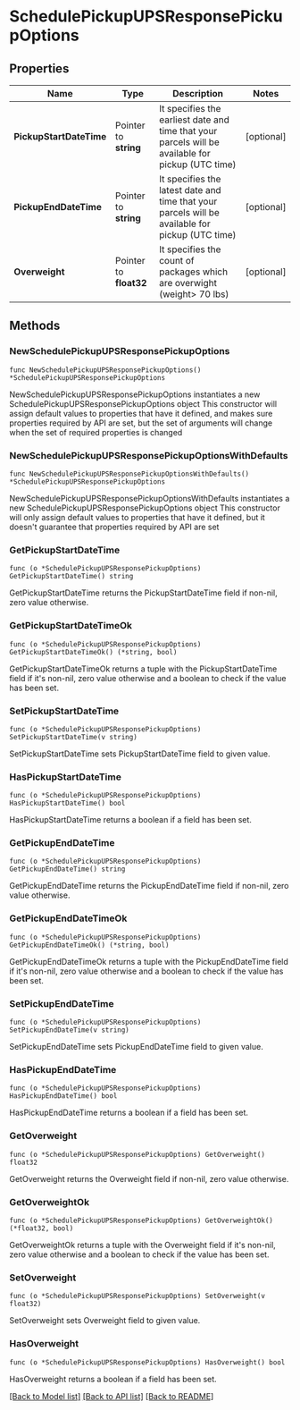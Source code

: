 # SchedulePickupUPSResponsePickupOptions

## Properties

Name | Type | Description | Notes
------------ | ------------- | ------------- | -------------
**PickupStartDateTime** | Pointer to **string** | It specifies the earliest date and time that your parcels will be available for pickup (UTC time) | [optional] 
**PickupEndDateTime** | Pointer to **string** | It specifies the latest date and time that your parcels will be available for pickup (UTC time) | [optional] 
**Overweight** | Pointer to **float32** | It specifies the count of packages which are overwight (weight&gt; 70 lbs) | [optional] 

## Methods

### NewSchedulePickupUPSResponsePickupOptions

`func NewSchedulePickupUPSResponsePickupOptions() *SchedulePickupUPSResponsePickupOptions`

NewSchedulePickupUPSResponsePickupOptions instantiates a new SchedulePickupUPSResponsePickupOptions object
This constructor will assign default values to properties that have it defined,
and makes sure properties required by API are set, but the set of arguments
will change when the set of required properties is changed

### NewSchedulePickupUPSResponsePickupOptionsWithDefaults

`func NewSchedulePickupUPSResponsePickupOptionsWithDefaults() *SchedulePickupUPSResponsePickupOptions`

NewSchedulePickupUPSResponsePickupOptionsWithDefaults instantiates a new SchedulePickupUPSResponsePickupOptions object
This constructor will only assign default values to properties that have it defined,
but it doesn't guarantee that properties required by API are set

### GetPickupStartDateTime

`func (o *SchedulePickupUPSResponsePickupOptions) GetPickupStartDateTime() string`

GetPickupStartDateTime returns the PickupStartDateTime field if non-nil, zero value otherwise.

### GetPickupStartDateTimeOk

`func (o *SchedulePickupUPSResponsePickupOptions) GetPickupStartDateTimeOk() (*string, bool)`

GetPickupStartDateTimeOk returns a tuple with the PickupStartDateTime field if it's non-nil, zero value otherwise
and a boolean to check if the value has been set.

### SetPickupStartDateTime

`func (o *SchedulePickupUPSResponsePickupOptions) SetPickupStartDateTime(v string)`

SetPickupStartDateTime sets PickupStartDateTime field to given value.

### HasPickupStartDateTime

`func (o *SchedulePickupUPSResponsePickupOptions) HasPickupStartDateTime() bool`

HasPickupStartDateTime returns a boolean if a field has been set.

### GetPickupEndDateTime

`func (o *SchedulePickupUPSResponsePickupOptions) GetPickupEndDateTime() string`

GetPickupEndDateTime returns the PickupEndDateTime field if non-nil, zero value otherwise.

### GetPickupEndDateTimeOk

`func (o *SchedulePickupUPSResponsePickupOptions) GetPickupEndDateTimeOk() (*string, bool)`

GetPickupEndDateTimeOk returns a tuple with the PickupEndDateTime field if it's non-nil, zero value otherwise
and a boolean to check if the value has been set.

### SetPickupEndDateTime

`func (o *SchedulePickupUPSResponsePickupOptions) SetPickupEndDateTime(v string)`

SetPickupEndDateTime sets PickupEndDateTime field to given value.

### HasPickupEndDateTime

`func (o *SchedulePickupUPSResponsePickupOptions) HasPickupEndDateTime() bool`

HasPickupEndDateTime returns a boolean if a field has been set.

### GetOverweight

`func (o *SchedulePickupUPSResponsePickupOptions) GetOverweight() float32`

GetOverweight returns the Overweight field if non-nil, zero value otherwise.

### GetOverweightOk

`func (o *SchedulePickupUPSResponsePickupOptions) GetOverweightOk() (*float32, bool)`

GetOverweightOk returns a tuple with the Overweight field if it's non-nil, zero value otherwise
and a boolean to check if the value has been set.

### SetOverweight

`func (o *SchedulePickupUPSResponsePickupOptions) SetOverweight(v float32)`

SetOverweight sets Overweight field to given value.

### HasOverweight

`func (o *SchedulePickupUPSResponsePickupOptions) HasOverweight() bool`

HasOverweight returns a boolean if a field has been set.


[[Back to Model list]](../README.md#documentation-for-models) [[Back to API list]](../README.md#documentation-for-api-endpoints) [[Back to README]](../README.md)


